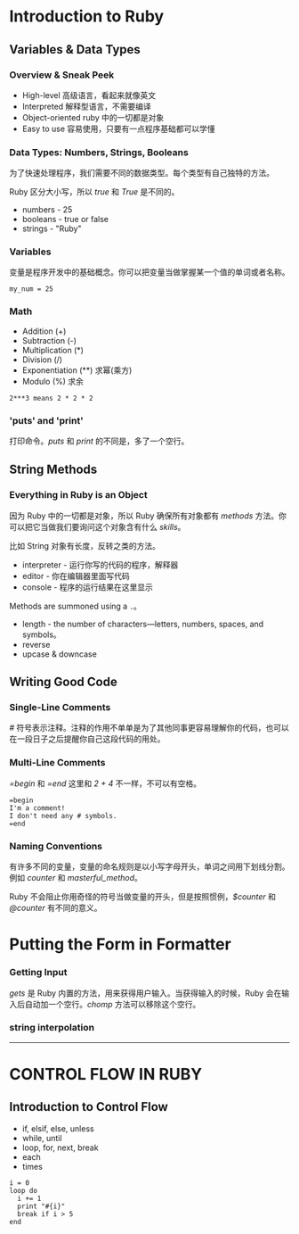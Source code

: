 # Introduction to Ruby

## Variables & Data Types

### Overview & Sneak Peek

* High-level 高级语言，看起来就像英文
* Interpreted 解释型语言，不需要编译
* Object-oriented ruby 中的一切都是对象
* Easy to use 容易使用，只要有一点程序基础都可以学懂

### Data Types: Numbers, Strings, Booleans

为了快速处理程序，我们需要不同的数据类型。每个类型有自己独特的方法。

Ruby 区分大小写，所以 *true* 和 *True* 是不同的。

* numbers - 25
* booleans - true or false
* strings - "Ruby"

### Variables

变量是程序开发中的基础概念。你可以把变量当做掌握某一个值的单词或者名称。

```
my_num = 25
```

### Math

* Addition (+)
* Subtraction (-)
* Multiplication (*)
* Division (/)
* Exponentiation (**) 求幂(乘方)
* Modulo (%) 求余

```
2***3 means 2 * 2 * 2
```

### 'puts' and 'print'

打印命令。*puts* 和 *print* 的不同是，多了一个空行。

## String Methods

### Everything in Ruby is an Object

因为 Ruby 中的一切都是对象，所以 Ruby 确保所有对象都有 *methods* 方法。你可以把它当做我们要询问这个对象含有什么 *skills*。

比如 String 对象有长度，反转之类的方法。

* interpreter - 运行你写的代码的程序，解释器
* editor - 你在编辑器里面写代码
* console - 程序的运行结果在这里显示

Methods are summoned using a ```.```。

* length - the number of characters—letters, numbers, spaces, and symbols。
* reverse
* upcase & downcase

## Writing Good Code

### Single-Line Comments

*#* 符号表示注释。注释的作用不单单是为了其他同事更容易理解你的代码，也可以在一段日子之后提醒你自己这段代码的用处。

### Multi-Line Comments

*=begin* 和 *=end* 这里和 *2 + 4* 不一样，不可以有空格。

```
=begin
I'm a comment!
I don't need any # symbols.
=end
```

### Naming Conventions

有许多不同的变量，变量的命名规则是以小写字母开头，单词之间用下划线分割。例如 *counter* 和 *masterful_method*。

Ruby 不会阻止你用奇怪的符号当做变量的开头，但是按照惯例，*$counter* 和 *@counter* 有不同的意义。

# Putting the Form in Formatter

### Getting Input

*gets* 是 Ruby 内置的方法，用来获得用户输入。当获得输入的时候，Ruby 会在输入后自动加一个空行。*chomp* 方法可以移除这个空行。

### string interpolation

---

# CONTROL FLOW IN RUBY

## Introduction to Control Flow

* if, elsif, else, unless
* while, until
* loop, for, next, break
* each
* times

```
i = 0
loop do
  i += 1
  print "#{i}"
  break if i > 5
end
```
